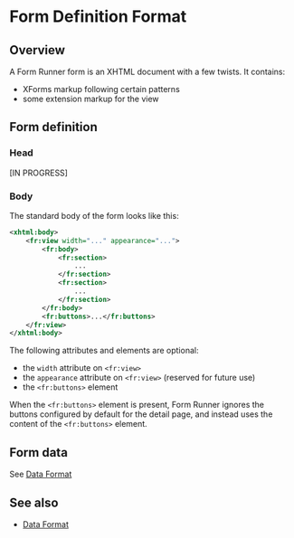 # Form Definition Format

<!-- toc -->

## Overview

A Form Runner form is an XHTML document with a few twists. It contains:

- XForms markup following certain patterns
- some extension markup for the view

## Form definition

### Head

[IN PROGRESS]

### Body

The standard body of the form looks like this:

```xml
<xhtml:body>
    <fr:view width="..." appearance="...">
        <fr:body>
            <fr:section>
                ...
            </fr:section>
            <fr:section>
                ...
            </fr:section>
        </fr:body>
        <fr:buttons>...</fr:buttons>
    </fr:view>
</xhtml:body>
```

The following attributes and elements are optional:

- the `width` attribute on `<fr:view>`
- the `appearance` attribute on `<fr:view>` (reserved for future use)
- the `<fr:buttons>` element

When the `<fr:buttons>` element is present, Form Runner ignores the buttons configured by default for the detail page, and instead uses the content of the `<fr:buttons>` element.

## Form data

See [Data Format](../../form-runner/data-format/form-data.md)

## See also

- [Data Format](../../form-runner/data-format/form-data.md)
